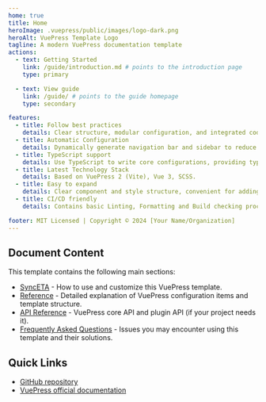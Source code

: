 ```yaml
---
home: true
title: Home
heroImage: .vuepress/public/images/logo-dark.png
heroAlt: VuePress Template Logo
tagline: A modern VuePress documentation template
actions:
  - text: Getting Started
    link: /guide/introduction.md # points to the introduction page
    type: primary

  - text: View guide
    link: /guide/ # points to the guide homepage
    type: secondary

features:
  - title: Follow best practices
    details: Clear structure, modular configuration, and integrated code quality tools.
  - title: Automatic Configuration
    details: Dynamically generate navigation bar and sidebar to reduce manual maintenance costs.
  - title: TypeScript support
    details: Use TypeScript to write core configurations, providing type safety and smart prompts.
  - title: Latest Technology Stack
    details: Based on VuePress 2 (Vite), Vue 3, SCSS.
  - title: Easy to expand
    details: Clear component and style structure, convenient for adding custom functions and themes.
  - title: CI/CD friendly
    details: Contains basic Linting, Formatting and Build checking processes.

footer: MIT Licensed | Copyright © 2024 [Your Name/Organization]
---
```


## Document Content

This template contains the following main sections:

- [SyncETA](/guide/) - How to use and customize this VuePress template.
- [Reference](/reference/) - Detailed explanation of VuePress configuration items and template structure.
- [API Reference](/api/) - VuePress core API and plugin API (if your project needs it).
- [Frequently Asked Questions](/faq/) - Issues you may encounter using this template and their solutions.

## Quick Links

- [GitHub repository](https://github.com/vuepress/vuepress-next)
- [VuePress official documentation](https://v2.vuepress.vuejs.org/zh/)
